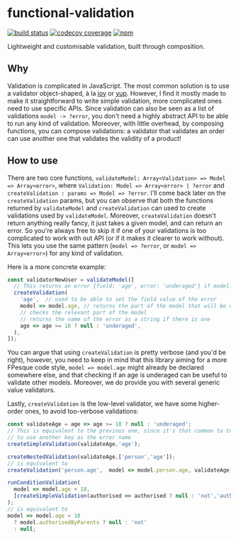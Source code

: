 # functional-validation

[![build status](https://travis-ci.org/Kilix/functional-validation.svg)](https://travis-ci.org/Kilix/functional-validation)
[![codecov coverage](https://codecov.io/gh/kilix/functional-validation/branch/master/graph/badge.svg)](https://codecov.io/gh/kilix/functional-validation)
[![npm](https://img.shields.io/npm/v/functional-validation.svg)](https://www.npmjs.com/package/@kilix/functional-validation)

Lightweight and customisable validation, built through composition.

## Why
Validation is complicated in JavaScript. The most common solution is to use a validator object-shaped, à la [joy](https://github.com/hapijs/joi) or [yup](https://github.com/jquense/yup). However, I find it mostly made to make it straightforward to write simple validation, more complicated ones need to use specific APIs. Since validation can also be seen as a list of validations `model -> ?error`, you don't need a highly abstract API to be able to run any kind of validation. Moreover, with little overhead, by composing functions, you can compose validations: a validator that validates an order can use another one that validates the validity of a product!

## How to use
There are two core functions, `validateModel: Array<Validation> => Model => Array<error>`, where `Validation: Model => Array<error> | ?error` and `createValidation : params => Model => ?error`. I'll come back later on the `createValidation` params, but you can observe that both the functions returned by `validateModel` and `createValidation` can used to create validations used by `validateModel`. Moreover, `createValidation` doesn't return anything really fancy, it just takes a given model, and can return an error. So you're always free to skip it if one of your validations is too complicated to work with out API (or if it makes it clearer to work without). This lets you use the same pattern (`model => ?error`, or `model => Array<error>`) for any kind of validation.

Here is a more concrete example:
```javascript
const validatorNewUser = validateModel([
  // This returns an error {field: 'age', error: 'underaged'} if model.age < 18
  createValidation(
    'age',  // used to be able to set the field value of the error
    model => model.age, // returns the part of the model that will be checked
    // checks the relevant part of the model
    // returns the name of the error as a string if there is one
    age => age >= 18 ? null : 'underaged',
  ),
]);
```

You can argue that using `createValidation` is pretty verbose (and you'd be right), however, you need to keep in mind that this library aiming for a more FPesque code style, `model => model.age` might already be declared somewhere else, and that checking if an age is underaged can be useful to validate other models. Moreover, we do provide you with several generic value validators.

Lastly, `createValidation` is the low-level validator, we have some higher-order ones, to avoid too-verbose validations:
```javascript
const validateAge = age => age >= 18 ? null : 'underaged';
// This is equivalent to the previous one, since it's that common to test a field without needing
// to use another key as the error name
createSimpleValidation(validateAge,'age');

createNestedValidation(validateAge,['person','age']);
// is equivalent to
createValidation('person.age',  model => model.person.age, validateAge);

runConditionValidation(
  model => model.age < 18,
  [createSimpleValidation(authorised => authorised ? null : 'not','authorisedByParents')]
);
// is equivalent to
model => model.age < 18
  ? model.authorisedByParents ? null : 'not'
  : null;
```
